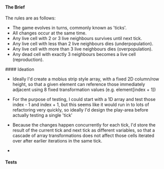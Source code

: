 #### The Brief

The rules are as follows:

- The game evolves in turns, commonly known as 'ticks'.
- All changes occur at the same time.
- Any live cell with 2 or 3 live neighbours survives until next tick.
- Any live cell with less than 2 live neighbours dies (underpopulation).
- Any live cell with more than 3 live neighbours dies (overpopulation).
- Any dead cell with exactly 3 neighbours becomes a live cell (reproduction).

#### Ideation

- Ideally I'd create a mobius strip style array, with a fixed 2D column/row height, so that a given element can reference those immediately adjacent using 8 fixed transformation values (e.g. element[index + 1])

- For the purpose of testing, I could start with a 1D array and test those index - 1 and index + 1, but this seems like it would run in to lots of refactoring very quickly, so ideally I'd design the play-area before actually testing a single 'tick'

- Because the changes happen concurrently for each tick, I'd store the result of the current tick and next tick as different variables, so that a cascade of array transformations does not affect those cells iterated over after earlier iterations in the same tick.

- 
#### Tests